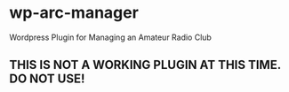 # wp-arc-manager
Wordpress Plugin for Managing an Amateur Radio Club

## THIS IS NOT A WORKING PLUGIN AT THIS TIME. DO NOT USE!
